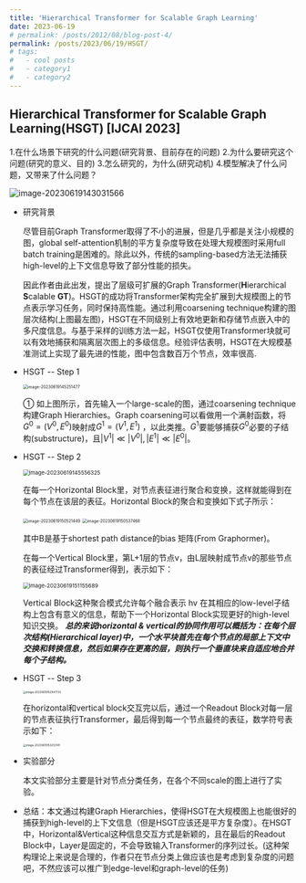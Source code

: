 ```yaml
---
title: 'Hierarchical Transformer for Scalable Graph Learning'
date: 2023-06-19
# permalink: /posts/2012/08/blog-post-4/
permalink: /posts/2023/06/19/HSGT/
# tags:
#   - cool posts
#   - category1
#   - category2
---
```


## Hierarchical Transformer for Scalable Graph Learning(HSGT) [IJCAI 2023]

1.在什么场景下研究的什么问题(研究背景、目前存在的问题) 2.为什么要研究这个问题(研究的意义、目的) 3.怎么研究的，为什么(研究动机) 4.模型解决了什么问题，又带来了什么问题？

<img src="https://p.ipic.vip/kdgc5e.png" alt="image-20230619143031566"  />

-   研究背景

    尽管目前Graph Transformer取得了不小的进展，但是几乎都是关注小规模的图，global self-attention机制的平方复杂度导致在处理大规模图时采用full batch training是困难的。除此以外，传统的sampling-based方法无法捕获high-level的上下文信息导致了部分性能的损失。

    因此作者由此出发，提出了层级可扩展的Graph Transformer(**H**ierarchical **S**calable **GT**)。HSGT的成功将Transformer架构完全扩展到大规模图上的节点表示学习任务，同时保持高性能。通过利用coarsening technique构建的图层次结构(上图最左图)，HSGT在不同级别上有效地更新和存储节点嵌入中的多尺度信息。与基于采样的训练方法一起，HSGT仅使用Transformer块就可以有效地捕获和隔离层次图上的多级信息。经验评估表明，HSGT在大规模基准测试上实现了最先进的性能，图中包含数百万个节点，效率很高.  

-   HSGT -- Step 1

    <img src="https://p.ipic.vip/3f6vm6.png" alt="image-20230619145251477" style="zoom:50%;" />

    ① 如上图所示，首先输入一个large-scale的图，通过coarsening technique构建Graph Hierarchies。Graph coarsening可以看做用一个满射函数，将$G^0 = (V^0, E^0)$映射成$G^1 = (V^1, E^1)$ ，以此类推。$G^1$要能够捕获$G^0$必要的子结构(substructure)，且$|V^1| \ll |V^0|, |E^1| \ll |E^0|$。

-   HSGT -- Step 2

    <img src="https://p.ipic.vip/duk2mi.png" alt="image-20230619145556325" style="zoom:67%;" />

    在每一个Horizontal Block里，对节点表征进行聚合和变换，这样就能得到在每个节点在该层的表征。Horizontal Block的聚合和变换如下式子所示：

    <img src="https://p.ipic.vip/9w3xxr.png" alt="image-20230619150521449" style="zoom:50%;" />

    <img src="https://p.ipic.vip/ccilrx.png" alt="image-20230619150537468" style="zoom:50%;" />

    其中B是基于shortest path distance的bias 矩阵(From Graphormer)。

    在每一个Vertical Block里，第L+1层的节点v，由L层映射成节点v的那些节点的表征经过Transformer得到，表示如下：

    <img src="https://p.ipic.vip/c64ix4.png" alt="image-20230619151155689" style="zoom: 67%;" />

    Vertical Block这种聚合模式允许每个融合表示 hv 在其相应的low-level子结构上包含有意义的信息，帮助下一个Horizontal Block实现更好的high-level 知识交换。   ***总的来说horizontal & vertical的协同作用可以概括为：在每个层次结构(Hierarchical layer)中，一个水平块首先在每个节点的局部上下文中交换和转换信息，然后如果存在更高的层，则执行一个垂直块来自适应地合并每个子结构。***

-   HSGT -- Step 3

    <img src="https://p.ipic.vip/rrfesl.png" alt="image-20230619152947725" style="zoom: 33%;" />

    在horizontal和vertical block交互完以后，通过一个Readout Block对每一层的节点表征执行Transformer，最后得到每一个节点最终的表征，数学符号表示如下：

    <img src="https://p.ipic.vip/qmch1m.png" alt="image-20230619153253141" style="zoom: 33%;" />

-   实验部分

    本文实验部分主要是针对节点分类任务，在各个不同scale的图上进行了实验。

-   总结：本文通过构建Graph Hierarchies，使得HSGT在大规模图上也能很好的捕获到high-level的上下文信息（但是HSGT应该还是平方复杂度）。在HSGT中，Horizontal&Vertical这种信息交互方式是新颖的，且在最后的Readout Block中，Layer是固定的，不会导致输入Transformer的序列过长。(这种架构理论上来说是合理的，作者只在节点分类上做应该也是考虑到复杂度的问题吧，不然应该可以推广到edge-level和graph-level的任务)